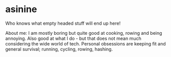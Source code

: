 # asinine

Who knows what empty headed stuff will end up here!

About me: I am mostly boring but quite good at cooking, rowing and being annoying. Also good at what I do - but that does not mean much considering the wide world of tech. Personal obsessions are keeping fit and general survival; running, cycling, rowing, hashing.
